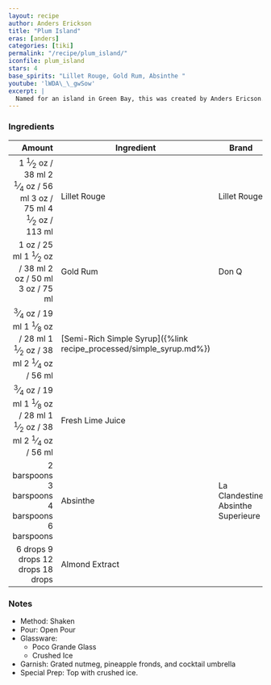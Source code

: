 ```yaml
---
layout: recipe
author: Anders Erickson
title: "Plum Island"
eras: [anders]
categories: [tiki]
permalink: "/recipe/plum_island/"
iconfile: plum_island
stars: 4
base_spirits: "Lillet Rouge, Gold Rum, Absinthe "
youtube: 'lWDA\_\_gwSow'
excerpt: |
  Named for an island in Green Bay, this was created by Anders Ericson.
---
```


### Ingredients

|      Amount | Ingredient                                                | Brand                              |
| ----------: | --------------------------------------------------------- | ---------------------------------- |
|      <span class="onex active">1 <sup>1</sup>&frasl;<sub>2</sub> oz  / 38 ml</span> <span class="onehalfx">2 <sup>1</sup>&frasl;<sub>4</sub> oz  / 56 ml</span> <span class="twox">3 oz  / 75 ml</span> <span class="threex">4 <sup>1</sup>&frasl;<sub>2</sub> oz  / 113 ml</span>| Lillet Rouge                                              | Lillet Rouge                       |
|        <span class="onex active">1 oz  / 25 ml</span> <span class="onehalfx">1 <sup>1</sup>&frasl;<sub>2</sub> oz  / 38 ml</span> <span class="twox">2 oz  / 50 ml</span> <span class="threex">3 oz  / 75 ml</span>| Gold Rum                                                  | Don Q                              |
|     <span class="onex active"> <sup>3</sup>&frasl;<sub>4</sub> oz  / 19 ml</span> <span class="onehalfx">1 <sup>1</sup>&frasl;<sub>8</sub> oz  / 28 ml</span> <span class="twox">1 <sup>1</sup>&frasl;<sub>2</sub> oz  / 38 ml</span> <span class="threex">2 <sup>1</sup>&frasl;<sub>4</sub> oz  / 56 ml</span>| [Semi-Rich Simple Syrup]({%link recipe_processed/simple_syrup.md%}) |
|     <span class="onex active"> <sup>3</sup>&frasl;<sub>4</sub> oz  / 19 ml</span> <span class="onehalfx">1 <sup>1</sup>&frasl;<sub>8</sub> oz  / 28 ml</span> <span class="twox">1 <sup>1</sup>&frasl;<sub>2</sub> oz  / 38 ml</span> <span class="threex">2 <sup>1</sup>&frasl;<sub>4</sub> oz  / 56 ml</span>| Fresh Lime Juice                                          |
| <span class="onex active">2 barspoons</span> <span class="onehalfx">3 barspoons</span> <span class="twox">4 barspoons</span> <span class="threex">6 barspoons</span>| Absinthe                                                  | La Clandestine Absinthe Superieure |
|     <span class="onex active">6 drops </span> <span class="onehalfx">9 drops </span> <span class="twox">12 drops </span> <span class="threex">18 drops </span>| Almond Extract                                            |

### Notes

- Method: Shaken
- Pour: Open Pour
- Glassware:
  - Poco Grande Glass
  - Crushed Ice
- Garnish: Grated nutmeg, pineapple fronds, and cocktail umbrella
- Special Prep: Top with crushed ice.

    
<script type="application/ld+json">
{
  "@context": "https://schema.org",
  "@type": "Recipe",
  "author": "{{ page.author }}",
  "description": "{{ page.excerpt | strip_html | replace: '"', "'" }}",
  "image": "{% for ingredient in site.data[page.iconfile].images.ingredient limit: 1 %}{{ ingredient.url }}{% endfor %}",
  "recipeIngredient": [  " 1.5 oz Lillet Rouge ",
  " 1 oz Gold Rum ",
  "0.75 oz Semi-Rich Simple Syrup",
  "0.75 oz Fresh Lime Juice ",
  "2 barspoons Absinthe ",
  "6 drops Almond Extract "],
  "name": "{{ page.title }}",
  "recipeInstructions": "  {
    '@type': 'HowToStep',
    'text': '- Method: Shaken
'
  },  {
    '@type': 'HowToStep',
    'text': '- Pour: Open Pour
'
  },  {
    '@type': 'HowToStep',
    'text': '- Glassware:
'
  },  {
    '@type': 'HowToStep',
    'text': '  - Poco Grande Glass
'
  },  {
    '@type': 'HowToStep',
    'text': '  - Crushed Ice
'
  },  {
    '@type': 'HowToStep',
    'text': '- Garnish: Grated nutmeg, pineapple fronds, and cocktail umbrella
'
  },  {
    '@type': 'HowToStep',
    'text': '- Special Prep: Top with crushed ice.
'
  }",
  "recipeYield": "1 to 3 cocktails",
  "recipeCategory": "cocktail",
  "aggregateRating": "{%- if page.stars -%}{%- include stars_metadata.html %} out of 5{% else %}NA{%- endif -%}",
  "recipeCuisine": "global",
  "prepTime": "20 minutes",
  "cookTime": "15 second",
  "keywords": "{{ page.title }}, cocktail, {{ page.eras }}, {%- include category_metadata.html -%}, {%- include spirits_metadata.html -%}",
  "nutrition": "NA"
}
</script>

    